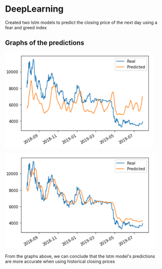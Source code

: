 # DeepLearning

Created two lstm models to predict the closing price of the next day using a fear and greed index

## Graphs of the predictions  

![Fear and greed index prediction graph](/Resources/FNG_Predictions.png)

![Predictions using the closing prices](/Resources/ClosingPrice_predictions.png)

From the graphs above, we can conclude that the lstm model's predictions are more accurate when using historical closing prices